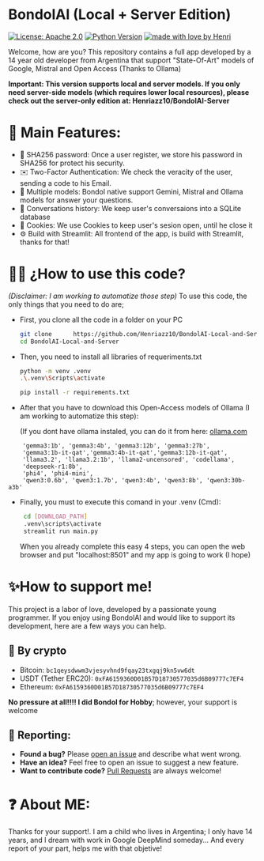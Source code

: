 # BondolAI (Local + Server Edition)
[![License: Apache 2.0](https://img.shields.io/badge/License-Apache_2.0-blue.svg)](https://opensource.org/licenses/Apache-2.0)
[![Python Version](https://img.shields.io/badge/Python-3.9+-brightgreen.svg)](https://www.python.org/)
[![made with love by Henri](https://img.shields.io/badge/made%20with%20love%20by-Henri-ff69b4.svg)](https://github.com/Henriazz10)

Welcome, how are you? This repository contains a full app developed by a 14 year old developer from Argentina that support "State-Of-Art" models
of Google, Mistral and Open Access (Thanks to Ollama)


**Important: This version supports local and server models. 
If you only need server-side models (which requires lower local resources), please check out the server-only edition at: 
Henriazz10/BondolAI-Server**

# **🚀 Main Features:**

- 🔐 SHA256 password: Once a user register, we store his password in SHA256 for protect his security.
- ✉️ Two-Factor Authentication: We check the veracity of the user, sending a code to his Email.
- 🧠 Multiple models: Bondol native support Gemini, Mistral and Ollama models for answer your questions.
- 💾 Conversations history:  We keep user's conversaions into a SQLite database
- 🍪 Cookies: We use Cookies to keep user's sesion open, until he close it
- ⚙️ Build with Streamlit: All frontend of the app, is build with Streamlit, thanks for that!

# **🧑‍💻 ¿How to use this code?**

*(Disclaimer: I am working to automatize those step)*
To use this code, the only things that you need to do are;
- First, you clone  all the code in a folder on your PC
  ```bash
  git clone      https://github.com/Henriazz10/BondolAI-Local-and-Server.git
  cd BondolAI-Local-and-Server
  ```
- Then, you need to install all libraries of requeriments.txt
  ```bash
  python -m venv .venv
  .\.venv\Scripts\activate
  ```
  ```bash
  pip install -r requirements.txt
  ```
- After that you have to download this Open-Access models of Ollama (I am working to automatize this step):

  (If you dont have ollama instaled, you can do it from here: [ollama.com](https://ollama.com/download)
```  
    'gemma3:1b', 'gemma3:4b', 'gemma3:12b', 'gemma3:27b',
    'gemma3:1b-it-qat','gemma3:4b-it-qat','gemma3:12b-it-qat',
    'llama3.2', 'llama3.2:1b', 'llama2-uncensored', 'codellama',
    'deepseek-r1:8b',
    'phi4', 'phi4-mini',
    'qwen3:0.6b', 'qwen3:1.7b', 'qwen3:4b', 'qwen3:8b', 'qwen3:30b-a3b'
  ```
- Finally, you must to execute this comand in your .venv (Cmd):

   ```bash
    cd [DOWNLOAD_PATH]
    .venv\scripts\activate
    streamlit run main.py
   ```
  When you already complete this easy 4 steps, you can open the web browser and put "localhost:8501" and
  my app is going to work (I hope)


# **✨How to support me!**

This project is a labor of love, developed by a passionate young programmer. If you enjoy using BondolAI and would like to support its development, here are a few ways you can help.

## 🤖 By crypto
- Bitcoin: `bc1qeysdwwm3vjesyvhnd9fqay23txgqj9kn5vw6dt`
- USDT (Tether ERC20): `0xFA6159360D01B57D18730577035d6B09777c7EF4`
- Ethereum: `0xFA6159360D01B57D18730577035d6B09777c7EF4`

**No pressure at all!!!! I did Bondol for Hobby**; however, your support is welcome

## **📣 Reporting:**

-   **Found a bug?** Please [open an issue](https://github.com/Henriazz10/BondolAI-Local-and-Server/issues) and describe what went wrong.
-   **Have an idea?** Feel free to open an issue to suggest a new feature.
-   **Want to contribute code?** [Pull Requests](https://github.com/Henriazz10/BondolAI-Local-and-Server/pulls) are always welcome!


# **❓ About ME:**

Thanks for your support!. I am a child who lives in Argentina; I only have 14 years, and I dream with
work in Google DeepMind someday... And every report of your part, helps me with that objetive!

